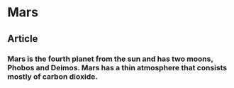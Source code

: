 # Mars
## Article
### Mars is the fourth planet from the sun and has two moons, Phobos and Deimos. Mars has a thin atmosphere that consists mostly of carbon dioxide.